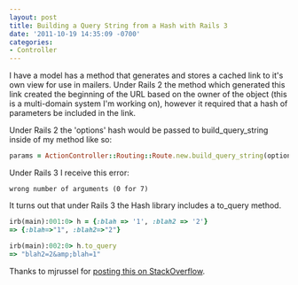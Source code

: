 ```yaml
---
layout: post
title: Building a Query String from a Hash with Rails 3
date: '2011-10-19 14:35:09 -0700'
categories:
- Controller
---
```


I have a model has a method that generates and stores a cached link to it's
own view for use in mailers. Under Rails 2 the method which generated this
link created the beginning of the URL based on the owner of the object (this
is a multi-domain system I'm working on), however it required that a hash of
parameters be included in the link.

Under Rails 2 the 'options' hash would be passed to build_query_string inside
of my method like so:

``` ruby
params = ActionController::Routing::Route.new.build_query_string(options)
```

Under Rails 3 I receive this error:

```
wrong number of arguments (0 for 7)
```

It turns out that under Rails 3 the Hash library includes a to_query method.

``` ruby
irb(main):001:0> h = {:blah => '1', :blah2 => '2'}
=> {:blah=>"1", :blah2=>"2"}

irb(main):002:0> h.to_query
=> "blah2=2&amp;blah=1"
```

Thanks to mjrussel for [posting this on StackOverflow][1].

[1]: http://stackoverflow.com/questions/3576574/constructing-url-parameters-in-rails-3
